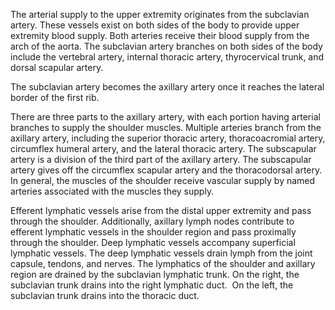 The arterial supply to the upper extremity originates from the subclavian artery. These vessels exist on both sides of the body to provide upper extremity blood supply. Both arteries receive their blood supply from the arch of the aorta. The subclavian artery branches on both sides of the body include the vertebral artery, internal thoracic artery, thyrocervical trunk, and dorsal scapular artery.

The subclavian artery becomes the axillary artery once it reaches the lateral border of the first rib.

There are three parts to the axillary artery, with each portion having arterial branches to supply the shoulder muscles. Multiple arteries branch from the axillary artery, including the superior thoracic artery, thoracoacromial artery, circumflex humeral artery, and the lateral thoracic artery. The subscapular artery is a division of the third part of the axillary artery. The subscapular artery gives off the circumflex scapular artery and the thoracodorsal artery. In general, the muscles of the shoulder receive vascular supply by named arteries associated with the muscles they supply.

Efferent lymphatic vessels arise from the distal upper extremity and pass through the shoulder. Additionally, axillary lymph nodes contribute to efferent lymphatic vessels in the shoulder region and pass proximally through the shoulder. Deep lymphatic vessels accompany superficial lymphatic vessels. The deep lymphatic vessels drain lymph from the joint capsule, tendons, and nerves. The lymphatics of the shoulder and axillary region are drained by the subclavian lymphatic trunk. On the right, the subclavian trunk drains into the right lymphatic duct.  On the left, the subclavian trunk drains into the thoracic duct.